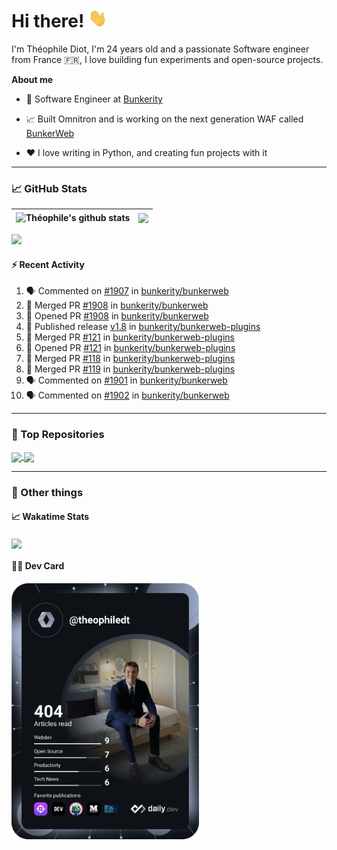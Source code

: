 # Hi there! <img src="./wave.gif" width="30px" height="30px" />

I'm Théophile Diot, I'm 24 years old and a passionate Software engineer from France 🇫🇷, I love building fun experiments and open-source projects.

**About me**

- 💼 Software Engineer at [Bunkerity](https://www.bunkerity.com/)

- 📈 Built Omnitron and is working on the next generation WAF called [BunkerWeb](https://www.bunkerweb.io)

- ❤️ I love writing in Python, and creating fun projects with it

---

### 📈 GitHub Stats

| <img align="center" src="https://github-readme-stats.vercel.app/api?username=TheophileDiot&show_icons=true&include_all_commits=true&theme=algolia&hide_border=true&rank_icon=github" alt="Théophile's github stats" /> | <img align="center" src="https://github-readme-stats.vercel.app/api/top-langs/?username=TheophileDiot&layout=compact&theme=algolia&hide_border=true" /> |
| ---------------------------------------------------------------------------------------------------------------------------------------------------------------------------------------------------------------------- | ------------------------------------------------------------------------------------------------------------------------------------------------------- |

![](https://github-readme-activity-graph.vercel.app/graph?username=TheophileDiot&theme=tokyo-night)

#### :zap: Recent Activity

<!--START_SECTION:activity-->
1. 🗣 Commented on [#1907](https://github.com/bunkerity/bunkerweb/issues/1907#issuecomment-2598426896) in [bunkerity/bunkerweb](https://github.com/bunkerity/bunkerweb)
2. 🎉 Merged PR [#1908](https://github.com/bunkerity/bunkerweb/pull/1908) in [bunkerity/bunkerweb](https://github.com/bunkerity/bunkerweb)
3. 💪 Opened PR [#1908](https://github.com/bunkerity/bunkerweb/pull/1908) in [bunkerity/bunkerweb](https://github.com/bunkerity/bunkerweb)
4. 🚀 Published release [v1.8](https://github.com/bunkerity/bunkerweb-plugins/releases/tag/v1.8) in [bunkerity/bunkerweb-plugins](https://github.com/bunkerity/bunkerweb-plugins)
5. 🎉 Merged PR [#121](https://github.com/bunkerity/bunkerweb-plugins/pull/121) in [bunkerity/bunkerweb-plugins](https://github.com/bunkerity/bunkerweb-plugins)
6. 💪 Opened PR [#121](https://github.com/bunkerity/bunkerweb-plugins/pull/121) in [bunkerity/bunkerweb-plugins](https://github.com/bunkerity/bunkerweb-plugins)
7. 🎉 Merged PR [#118](https://github.com/bunkerity/bunkerweb-plugins/pull/118) in [bunkerity/bunkerweb-plugins](https://github.com/bunkerity/bunkerweb-plugins)
8. 🎉 Merged PR [#119](https://github.com/bunkerity/bunkerweb-plugins/pull/119) in [bunkerity/bunkerweb-plugins](https://github.com/bunkerity/bunkerweb-plugins)
9. 🗣 Commented on [#1901](https://github.com/bunkerity/bunkerweb/issues/1901#issuecomment-2593050601) in [bunkerity/bunkerweb](https://github.com/bunkerity/bunkerweb)
10. 🗣 Commented on [#1902](https://github.com/bunkerity/bunkerweb/issues/1902#issuecomment-2592872458) in [bunkerity/bunkerweb](https://github.com/bunkerity/bunkerweb)
<!--END_SECTION:activity-->

---

### 🔧 Top Repositories

<a href="https://github.com/bunkerity/bunkerweb">
  <img align="center" src="https://github-readme-stats.vercel.app/api/pin/?username=Bunkerity&repo=bunkerweb&theme=algolia" />
</a>
<a href="https://github.com/TheophileDiot/Omnitron">
  <img align="center" src="https://github-readme-stats.vercel.app/api/pin/?username=TheophileDiot&repo=Omnitron&theme=algolia" />
</a>

---

### 🎉 Other things

#### 📈 Wakatime Stats

<a href="https://wakatime.com/@theophile_bunkerity">
  <img align="center" src="https://github-readme-stats.vercel.app/api/wakatime?username=3aa5ce41-c253-43d9-8441-a721e446a45f&layout=compact&theme=algolia" />
</a>

#### 👨‍💻 Dev Card

<a href="https://app.daily.dev/TheophileDt">
  <img src="./devcard.svg" width="300" alt="Théophile Diot's Dev Card"/>
</a>
